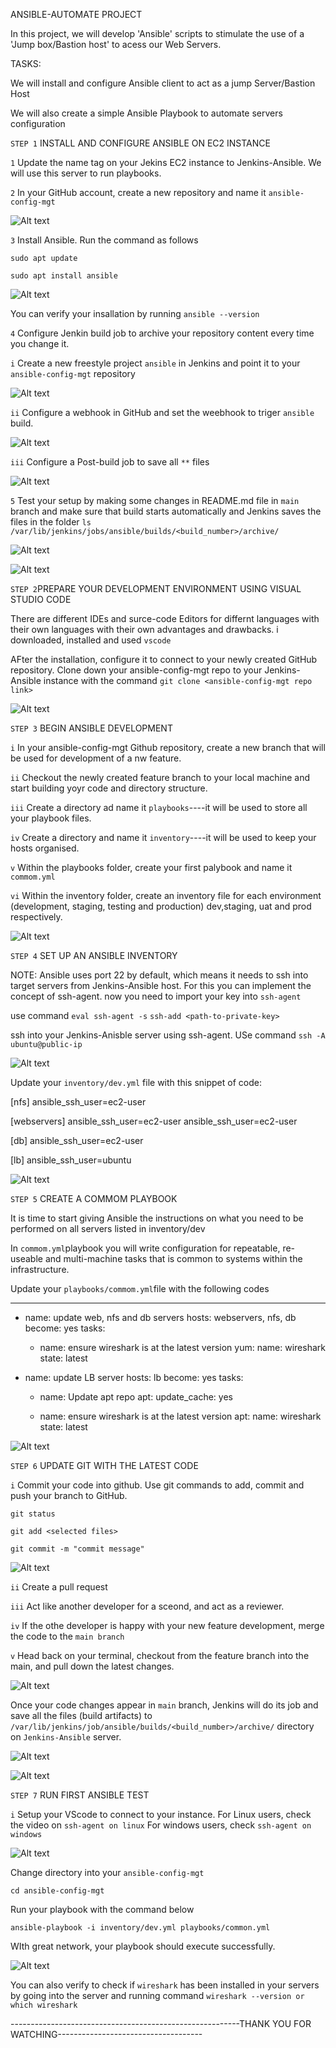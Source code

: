 ANSIBLE-AUTOMATE PROJECT

In this project, we will develop 'Ansible' scripts to stimulate the use of a 'Jump box/Bastion host' to acess our Web Servers. 

TASKS:

We will install and configure Ansible client to act as a jump Server/Bastion Host

We will also create a simple Ansible Playbook to automate servers configuration

`STEP 1` INSTALL AND CONFIGURE ANSIBLE ON EC2 INSTANCE

`1` Update the name tag on your Jekins EC2 instance to Jenkins-Ansible. We will use this server to run playbooks.

`2` In your GitHub account, create a new repository and name it `ansible-config-mgt`

![Alt text](Images/aa1.PNG)

`3` Install Ansible. Run the command as follows

`sudo apt update`

`sudo apt install ansible`

![Alt text](Images/aa2.PNG)

You can verify your insallation by running `ansible --version`

`4` Configure Jenkin build job to archive your repository content every time you change it.

`i` Create a new freestyle project `ansible` in Jenkins and point it to your `ansible-config-mgt` repository

![Alt text](Images/aa3.PNG)

`ii` Configure a webhook in GitHub and set the weebhook to triger `ansible` build. 

![Alt text](Images/aa4.PNG)

`iii` Configure a Post-build job to save all `**` files

![Alt text](Images/aa5.PNG)

`5` Test your setup by making some changes in README.md file in `main` branch and make sure that build starts automatically and Jenkins saves the files in the folder `ls /var/lib/jenkins/jobs/ansible/builds/<build_number>/archive/`

![Alt text](Images/aa6.PNG)

![Alt text](Images/aa7.PNG)

`STEP 2`PREPARE YOUR DEVELOPMENT ENVIRONMENT USING VISUAL STUDIO CODE

There are different IDEs and surce-code Editors for differnt languages with their own languages with their own advantages and drawbacks. i downloaded, installed and used `vscode`

AFter the installation, configure it to connect to your newly created GitHub repository. Clone down your ansible-config-mgt repo to your Jenkins-Ansible instance with the command `git clone <ansible-config-mgt repo link>`

![Alt text](Images/a8.PNG)

`STEP 3` BEGIN ANSIBLE DEVELOPMENT

`i` In your ansible-config-mgt Github repository, create a new branch that will be used for development of a nw feature.

`ii` Checkout the newly created feature branch to your local machine and start building yoyr code and directory structure.

`iii` Create a directory ad name it `playbooks`----it will be used to store all your playbook files.

`iv` Create a directory and name it `inventory`----it will be used to keep your hosts organised. 

`v` Within the playbooks folder, create your first palybook and name it `commom.yml`

`vi` Within the inventory folder, create an inventory file for each environment (development, staging, testing and production) dev,staging, uat and prod respectively.

![Alt text](Images/a9.PNG)

`STEP 4` SET UP AN ANSIBLE INVENTORY

NOTE: Ansible uses port 22 by default, which means it needs to ssh into target servers from Jenkins-Ansible host. For this you can implement the concept of ssh-agent. now you need to import your key into `ssh-agent`

use command `eval ssh-agent -s`
`ssh-add <path-to-private-key>`

ssh into your Jenkins-Anisble server using ssh-agent. USe command `ssh -A ubuntu@public-ip`

![Alt text](Images/a10.PNG)

Update your `inventory/dev.yml` file with this snippet of code:

[nfs]
<NFS-Server-Private-IP-Address> ansible_ssh_user=ec2-user

[webservers]
<Web-Server1-Private-IP-Address> ansible_ssh_user=ec2-user
<Web-Server2-Private-IP-Address> ansible_ssh_user=ec2-user

[db]
<Database-Private-IP-Address> ansible_ssh_user=ec2-user 

[lb]
<Load-Balancer-Private-IP-Address> ansible_ssh_user=ubuntu

![Alt text](Images/a11.PNG)

`STEP 5` CREATE A COMMOM PLAYBOOK

It is time to start giving  Ansible the instructions on what you need to be performed on all servers listed in inventory/dev

In `commom.yml`playbook you will write configuration for repeatable, re-useable and multi-machine tasks that is common to systems within the infrastructure.

Update your `playbooks/commom.yml`file with the following codes

---
- name: update web, nfs and db servers
  hosts: webservers, nfs, db
  become: yes
  tasks:
    - name: ensure wireshark is at the latest version
      yum:
        name: wireshark
        state: latest
   

- name: update LB server
  hosts: lb
  become: yes
  tasks:
    - name: Update apt repo
      apt: 
        update_cache: yes

    - name: ensure wireshark is at the latest version
      apt:
        name: wireshark
        state: latest

![Alt text](Images/a12.PNG)

`STEP 6` UPDATE GIT WITH THE LATEST CODE

`i` Commit your code into github. Use git commands to add, commit and push your branch to GitHub. 

`git status`

`git add <selected files>`

`git commit -m "commit message"`

![Alt text](Images/a13.PNG)

`ii` Create a pull request

`iii` Act like another developer for a sceond, and act as a reviewer.

`iv` If the othe developer is happy with your new feature development, merge the code to the `main branch`

`v` Head back on your terminal, checkout from the feature branch into the main, and pull down the latest changes.

![Alt text](Images/a16.PNG)

Once your code changes appear in `main` branch, Jenkins will do its job and save all the files (build artifacts) to `/var/lib/jenkins/job/ansible/builds/<build_number>/archive/` directory on `Jenkins-Ansible` server.

![Alt text](Images/a14.PNG)

![Alt text](Images/a15.PNG)

`STEP 7` RUN FIRST ANSIBLE TEST

`i` Setup your VScode to connect to your instance. For Linux users, check the video on `ssh-agent on linux` For windows users, check `ssh-agent on windows`

![Alt text](Images/a17.PNG)

Change directory into your `ansible-config-mgt`

`cd ansible-config-mgt`

Run your playbook with the command below

`ansible-playbook -i inventory/dev.yml playbooks/common.yml`

WIth great network, your playbook should execute successfully.

![Alt text](Images/a18.PNG)

You can also verify to check if `wireshark` has been installed in your servers by going into the server and running command `wireshark --version or which wireshark`

---------------------------------------------------------THANK YOU FOR WATCHING------------------------------------
